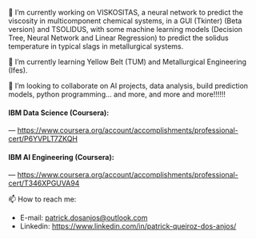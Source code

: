 🔭 I’m currently working on VISKOSITAS, a neural network to predict the viscosity in multicomponent chemical systems, in a GUI (Tkinter) (Beta version) and TSOLIDUS, with some machine learning models (Decision Tree, Neural Network and Linear Regression) to predict the solidus temperature in typical slags in metallurgical systems.

🌱 I’m currently learning Yellow Belt (TUM) and Metallurgical Engineering (Ifes).

👯 I’m looking to collaborate on AI projects, data analysis, build prediction models, python programming... and more, and more and more!!!!!!

#### IBM Data Science (Coursera):

— https://www.coursera.org/account/accomplishments/professional-cert/P6YVPLT7ZKQH

#### IBM AI Engineering (Coursera):

— https://www.coursera.org/account/accomplishments/professional-cert/T346XPGUVA94

📫 How to reach me:

- E-mail: patrick.dosanjos@outlook.com
- Linkedin: https://www.linkedin.com/in/patrick-queiroz-dos-anjos/
